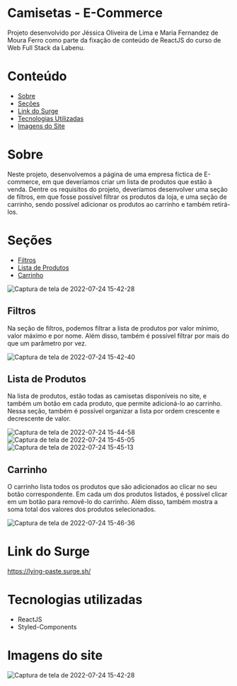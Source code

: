 # Camisetas - E-Commerce

Projeto desenvolvido por Jéssica Oliveira de Lima e Maria Fernandez de Moura Ferro como parte da fixação de conteúdo de ReactJS do curso de Web Full Stack da Labenu.

# Conteúdo

<ul>
  <li> <a href="https://github.com/future4code/Barros-labe-commerce4#sobre"> Sobre </a> </li>
  <li> <a href="https://github.com/future4code/Barros-labe-commerce4#se%C3%A7%C3%B5es"> Seções </a> </li>
  <li> <a href="https://github.com/future4code/Barros-labe-commerce4#link-do-surge"> Link do Surge </a> </li>
  <li> <a href="https://github.com/future4code/Barros-labe-commerce4#tecnologias-utilizadas"> Tecnologias Utilizadas </a> </li>
  <li> <a href="https://github.com/future4code/Barros-labe-commerce4#imagens-do-site"> Imagens do Site </a> </li>
</ul>

# Sobre

Neste projeto, desenvolvemos a página de uma empresa fíctica de E-commerce, em que deveríamos criar um lista de produtos que estão à venda. Dentre os requisitos do projeto, deveríamos desenvolver uma seção de filtros, em que fosse possível filtrar os produtos da loja, e uma seção de carrinho, sendo possível adicionar os produtos ao carrinho e também retirá-los.

# Seções

<ul>
  <li> <a href="https://github.com/future4code/Barros-labe-commerce4#filtros"> Filtros </a> </li>
  <li> <a href="https://github.com/future4code/Barros-labe-commerce4#lista-de-produtos"> Lista de Produtos </a> </li>
  <li> <a href="https://github.com/future4code/Barros-labe-commerce4#carrinho"> Carrinho </a> </li>
</ul>

![Captura de tela de 2022-07-24 15-42-28](https://user-images.githubusercontent.com/102320940/180661423-0b502620-6bd8-4a78-9086-e92a9305113c.png)

## Filtros

Na seção de filtros, podemos filtrar a lista de produtos por valor mínimo, valor máximo e por nome. Além disso, também é possível filtrar por mais do que um parâmetro por vez.

![Captura de tela de 2022-07-24 15-42-40](https://user-images.githubusercontent.com/102320940/180661435-b0fd71d1-0315-44b0-938d-4ca17e05cd54.png)


## Lista de Produtos

Na lista de produtos, estão todas as camisetas disponíveis no site, e também um botão em cada produto, que permite adicioná-lo ao carrinho. Nessa seção, também é possível organizar a lista por ordem crescente e decrescente de valor.

![Captura de tela de 2022-07-24 15-44-58](https://user-images.githubusercontent.com/102320940/180661470-0c1c9143-56c1-4c53-984d-d0a405bb6529.png)
![Captura de tela de 2022-07-24 15-45-05](https://user-images.githubusercontent.com/102320940/180661472-0705c6d7-24ac-4772-b458-bd63caf0faef.png)
![Captura de tela de 2022-07-24 15-45-13](https://user-images.githubusercontent.com/102320940/180661474-dd2d2ffe-af95-4f9b-ba99-d7b46fa44b40.png)


## Carrinho

O carrinho lista todos os produtos que são adicionados ao clicar no seu botão correspondente. Em cada um dos produtos listados, é possível clicar em um botão para removê-lo do carrinho. Além disso, também mostra a soma total dos valores dos produtos selecionados.

![Captura de tela de 2022-07-24 15-46-36](https://user-images.githubusercontent.com/102320940/180661507-d8ad4f2d-4fe5-4af8-992d-2f0fad1608dd.png)


# Link do Surge
https://lying-paste.surge.sh/

# Tecnologias utilizadas

<ul>
  <li> ReactJS </li>
  <li> Styled-Components </li>
 </ul>
 
 # Imagens do site
![Captura de tela de 2022-07-24 15-42-28](https://user-images.githubusercontent.com/102320940/180661514-e78f42bf-458d-4d58-9127-efe158aeb042.png)

